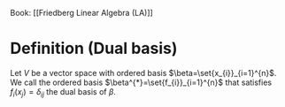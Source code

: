 Book: [[Friedberg Linear Algebra (LA)]]
# Definition (Dual basis)
Let $V$ be a vector space with ordered basis $\beta=\set{x_{i}}_{i=1}^{n}$.
We call the ordered basis $\beta^{*}=\set{f_{i}}_{i=1}^{n}$ that satisfies $f_{i}(x_{j})=\delta_{ij}$ the dual basis of $\beta$.
